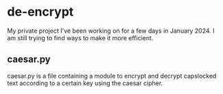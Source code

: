 # de-encrypt
My private project I've been working on for a few days in January 2024. I am still trying to find ways to make it more efficient.

## caesar.py
caesar.py is a file containing a module to encrypt and decrypt capslocked text according to a certain key using the caesar cipher.
